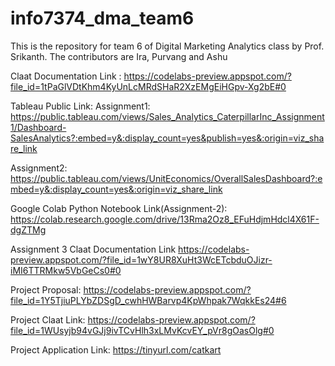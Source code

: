 # info7374_dma_team6

This is the repository for team 6 of Digital Marketing Analytics class by Prof. Srikanth. The contributors are Ira, Purvang and Ashu

Claat Documentation Link : https://codelabs-preview.appspot.com/?file_id=1tPaGlVDtKhm4KyUnLcMRdSHaR2XzEMgEiHGpv-Xg2bE#0

Tableau Public Link:
Assignment1: https://public.tableau.com/views/Sales_Analytics_CaterpillarInc_Assignment1/Dashboard-SalesAnalytics?:embed=y&:display_count=yes&publish=yes&:origin=viz_share_link

Assignment2: https://public.tableau.com/views/UnitEconomics/OverallSalesDashboard?:embed=y&:display_count=yes&:origin=viz_share_link

Google Colab Python Notebook Link(Assignment-2): https://colab.research.google.com/drive/13Rma2Oz8_EFuHdjmHdcl4X61F-dgZTMg

Assignment 3 Claat Documentation Link
https://codelabs-preview.appspot.com/?file_id=1wY8UR8XuHt3WcETcbduOJizr-iMI6TTRMkw5VbGeCs0#0

Project Proposal: https://codelabs-preview.appspot.com/?file_id=1Y5TjiuPLYbZDSgD_cwhHWBarvp4KpWhpak7WqkkEs24#6

Project Claat Link: https://codelabs-preview.appspot.com/?file_id=1WUsyjb94vGJj9ivTCvHlh3xLMvKcvEY_pVr8gOasOlg#0

Project Application Link: https://tinyurl.com/catkart
